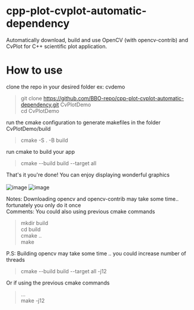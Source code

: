 # cpp-plot-cvplot-automatic-dependency
Automatically download, build and use OpenCV (with opencv-contrib) and CvPlot for C++ scientific plot application.

# How to use
clone the repo in your desired folder ex: cvdemo
> git clone https://github.com/BBO-repo/cpp-plot-cvplot-automatic-dependency.git CvPlotDemo</br>
> cd CvPlotDemo

run the cmake configuration to generate makefiles in the folder CvPlotDemo/build 
> cmake -S . -B build

run cmake to build your app
> cmake --build build --target all

That's it you're done! You can enjoy displaying wonderful graphics<br/><br/>
![image](https://user-images.githubusercontent.com/17410064/116364562-99e21c00-a804-11eb-8fde-b33b74702255.png)
![image](https://user-images.githubusercontent.com/17410064/116364606-abc3bf00-a804-11eb-8177-215dcfc800a3.png)


Notes: Downloading opencv and opencv-contrib may take some time.. fortunately you only do it once</br>
Comments: You could also using previous cmake commands
> mkdir build<br/>
> cd build<br/>
> cmake ..<br/>
> make

P.S: Building opencv may take some time .. you could increase number of threads
> cmake --build build --target all -j12

Or if using the previous cmake commands</br>
> ...</br>
> make -j12

